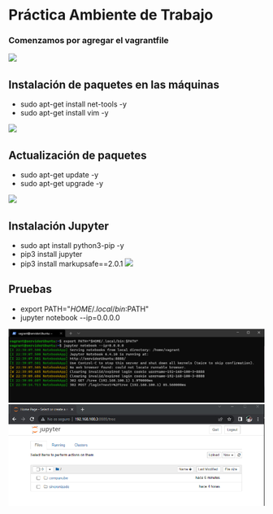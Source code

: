 # Práctica Ambiente de Trabajo

### Comenzamos por agregar el vagrantfile

![](https://i.imgur.com/XBDrYar.png)

## Instalación de paquetes en las máquinas
* sudo apt-get install net-tools -y
* sudo apt-get install vim -y

![](https://i.imgur.com/XBDrYar.png)

## Actualización de paquetes
* sudo apt-get update -y
* sudo apt-get upgrade -y

![](https://i.imgur.com/XBDrYar.png)

## Instalación Jupyter
* sudo apt install python3-pip -y
* pip3 install jupyter
* pip3 install markupsafe==2.0.1
![](https://i.imgur.com/XBDrYar.png)

## Pruebas
* export PATH="$HOME/.local/bin:$PATH"
* jupyter notebook --ip=0.0.0.0

![imagen1](https://github.com/JuanSMontoyaF/ComputacionNube/blob/master/Practica1_Vagrant/imagenes/imagen1.png)
![imagen2](https://github.com/JuanSMontoyaF/ComputacionNube/blob/master/Practica1_Vagrant/imagenes/imagen2.png)
